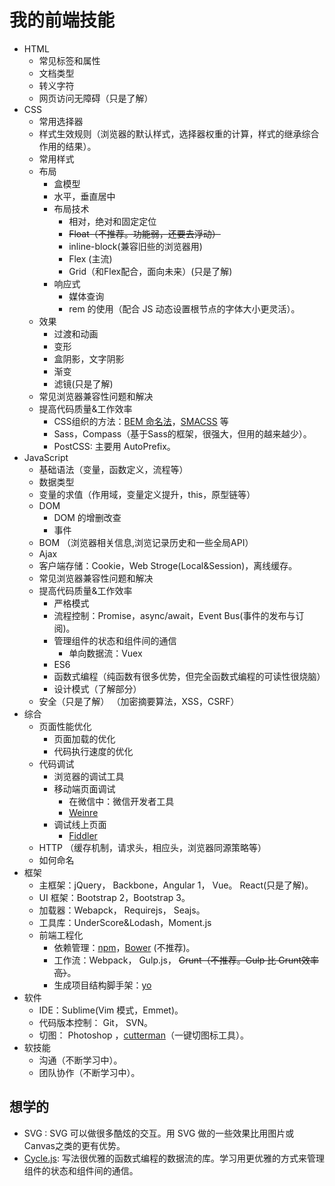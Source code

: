 # 我的前端技能
* HTML
  * 常见标签和属性
  * 文档类型
  * 转义字符
  * 网页访问无障碍（只是了解）
* CSS
  * 常用选择器
  * 样式生效规则（浏览器的默认样式，选择器权重的计算，样式的继承综合作用的结果）。
  * 常用样式
  * 布局
    * 盒模型
    * 水平，垂直居中
    * 布局技术
      * 相对，绝对和固定定位
      * ~~Float（不推荐。功能弱，还要去浮动）~~
      * inline-block(兼容旧些的浏览器用)
      * Flex (主流)
      * Grid（和Flex配合，面向未来）(只是了解)
    * 响应式
      * 媒体查询
      * rem 的使用（配合 JS 动态设置根节点的字体大小更灵活）。
  * 效果
    * 过渡和动画
    * 变形
    * 盒阴影，文字阴影
    * 渐变
    * 滤镜(只是了解)
  * 常见浏览器兼容性问题和解决
  * 提高代码质量&工作效率
    * CSS组织的方法：[BEM 命名法](http://getbem.com/)，[SMACSS](https://smacss.com/) 等
    * Sass，Compass（基于Sass的框架，很强大，但用的越来越少）。
    * PostCSS: 主要用 AutoPrefix。
* JavaScript
  * 基础语法（变量，函数定义，流程等）
  * 数据类型
  * 变量的求值（作用域，变量定义提升，this，原型链等）
  * DOM
    * DOM 的增删改查
    * 事件
  * BOM （浏览器相关信息,浏览记录历史和一些全局API）
  * Ajax
  * 客户端存储：Cookie，Web Stroge(Local&Session)，离线缓存。
  * 常见浏览器兼容性问题和解决
  * 提高代码质量&工作效率
    * 严格模式
    * 流程控制：Promise，async/await，Event Bus(事件的发布与订阅)。
    * 管理组件的状态和组件间的通信
      * 单向数据流：Vuex
    * ES6
    * 函数式编程（纯函数有很多优势，但完全函数式编程的可读性很烧脑）
    * 设计模式（了解部分）
  * 安全（只是了解） （加密摘要算法，XSS，CSRF）
* 综合
  * 页面性能优化
    * 页面加载的优化
    * 代码执行速度的优化
  * 代码调试
    * 浏览器的调试工具
    * 移动端页面调试
      * 在微信中：微信开发者工具
      * [Weinre](https://people.apache.org/~pmuellr/weinre/docs/latest/)
    * 调试线上页面
      * [Fiddler](http://www.telerik.com/fiddler)
  * HTTP （缓存机制，请求头，相应头，浏览器同源策略等）
  * 如何命名
* 框架
  * 主框架：jQuery， Backbone，Angular 1， Vue。 React(只是了解)。
  * UI 框架：Bootstrap 2，Bootstrap 3。
  * 加载器：Webapck， Requirejs， Seajs。
  * 工具库：UnderScore&Lodash，Moment.js
  * 前端工程化
    * 依赖管理：[npm](https://www.npmjs.com/)，[Bower](https://bower.io/) (不推荐)。
    * 工作流：Webpack， Gulp.js， ~~Grunt（不推荐。Gulp 比 Grunt效率高）~~。
    * 生成项目结构脚手架：[yo](https://github.com/yeoman/yo)
* 软件
  * IDE：Sublime(Vim 模式，Emmet)。
  * 代码版本控制： Git， SVN。
  * 切图： Photoshop ，[cutterman](http://www.cutterman.cn/cutterman/feature)（一键切图标工具）。
* 软技能
  * 沟通（不断学习中）。
  * 团队协作（不断学习中）。

## 想学的
* SVG : SVG 可以做很多酷炫的交互。用 SVG 做的一些效果比用图片或 Canvas之类的更有优势。
* [Cycle.js](https://cycle.js.org/): 写法很优雅的函数式编程的数据流的库。学习用更优雅的方式来管理组件的状态和组件间的通信。
